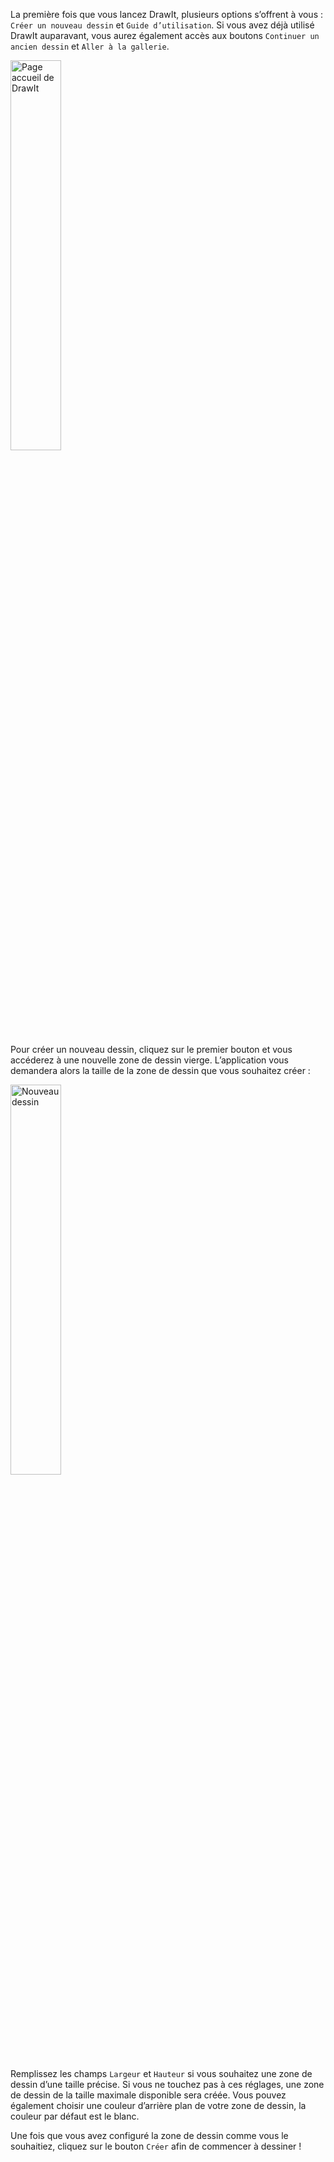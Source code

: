 La première fois que vous lancez DrawIt, plusieurs options s’offrent à vous : `Créer un nouveau dessin` et `Guide d’utilisation`. Si vous avez déjà utilisé DrawIt auparavant, vous aurez également accès aux boutons `Continuer un ancien dessin` et `Aller à la gallerie`.

<img class="doc-fig" alt="Page accueil de DrawIt" src="../../assets/doc/imgs/doc-home.png" title="La page d’accueil de DrawIt" width="40%">

Pour créer un nouveau dessin, cliquez sur le premier bouton et vous accéderez à une nouvelle zone de dessin vierge. L’application vous demandera alors la taille de la zone de dessin que vous souhaitez créer :

 <img class="doc-fig" alt="Nouveau dessin" src="../../assets/doc/imgs/nouveauDessin.png" title="Fenêtre de création de nouveau dessin de DrawIt" width="40%">

Remplissez les champs `Largeur` et `Hauteur` si vous souhaitez une zone de dessin d’une taille précise. Si vous ne touchez pas à ces réglages, une zone de dessin de la taille maximale disponible sera créée. Vous pouvez également choisir une couleur d’arrière plan de votre zone de dessin, la couleur par défaut est le blanc. 

 Une fois que vous avez configuré la zone de dessin comme vous le souhaitiez, cliquez sur le bouton `Créer` afin de commencer à dessiner !

